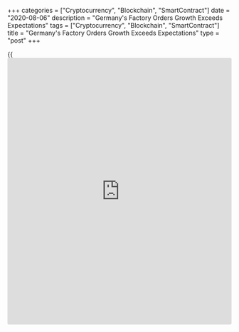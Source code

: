 +++
categories = ["Cryptocurrency", "Blockchain", "SmartContract"]
date = "2020-08-06"
description = "Germany's Factory Orders Growth Exceeds Expectations"
tags = ["Cryptocurrency", "Blockchain", "SmartContract"]
title = "Germany's Factory Orders Growth Exceeds Expectations"
type = "post"
+++

{{<iframe id="large-banner" src="https://www.bounty.group/#slide=13.0" width="100%" height="600" scrolling="no" style="border: 0px solid rgb(216, 221, 230); border-radius: 3px;">}}

Germany's factory orders grew more than expected in June on strong
domestic demand as consumption benefited from the easing of lockdown
measures, data from Destatis showed Thursday.

Orders advanced 27.9 percent on a monthly basis in June, faster than the
10.4 percent increase seen in May and much bigger than economists'
forecast of 10.1 percent rise.  
  
New orders expanded for the second straight month in June after three
months of declines due to the [coronavirus][1] related lockdown.

Domestic orders advanced 35.3 percent and foreign orders climbed 22
percent in June from the previous month. Demand from the euro area was
up 22.3 percent and that from other countries gained 21.7 percent.

After the first upturn in May, the recovery in new orders in
manufacturing took a big step forward in June, the [economy][2] ministry
said.

Orders from abroad are lagging behind the development in Germany. This
shows why the further recovery process will proceed more slowly, the
ministry added.

The only limiting factor is that order books had already been in a long
shrinking process for two years prior to the crisis, Carsten Brzeski, an
ING economist said. These structural issues will not disappear
overnight, but today's numbers suggest that the industry could catch up
with the momentum in the rest of the economy.

Manufacturers of intermediate goods reported a 10.6 percent increase in
new orders. Orders for capital goods surged 45.7 percent and that for
consumer goods gained 1.1 percent.

Demand in the automotive industry grew markedly by 66.5 percent from the
previous month. Still, this was 12.2 percent lower than in February
2020.

Excluding major orders, new orders in manufacturing were 23.8 percent
higher than in the previous month.

On a yearly basis, factory orders declined 11.3 percent in June,
following a 29.3 percent decrease in May.

Data showed that turnover in manufacturing logged a monthly growth of
12.5 percent versus a 9.7 percent increase in May.

For comments and feedback [contact](https://www.playgroundfx.com/contact/): editorial@rtt[news](https://www.letsplayfx.com/blog/forex-news-website/).com

[Economic News][2]

 **What parts of the world are seeing the best (and worst) economic
performances lately? Click[here][3] to check out our [Econ Scorecard][3]
and find out! See up-to-the-moment [ranking](https://www.playgroundfx.com/blog/crypto-exchange-ranking/)s for the best and worst
performers in [GDP][4], [unemployment rate][5], [inflation][6] and much
more.**

   1. www.rtt[news](https://www.letsplayfx.com/blog/forex-news-website/).com/list/coronavirus.aspx
   2. www.rtt[news](https://www.letsplayfx.com/blog/forex-news-website/).com/Content/EconomicNews.aspx
   3. www.rtt[news](https://www.letsplayfx.com/blog/forex-news-website/).com/economic-scorecard/world-rank/retail-sales/highest-performance.aspx
   4. www.rtt[news](https://www.letsplayfx.com/blog/forex-news-website/).com/economic-scorecard/world-rank/GDP/highest-performance.aspx
   5. www.rtt[news](https://www.letsplayfx.com/blog/forex-news-website/).com/economic-scorecard/world-rank/unemployment-rate/lowest-performance.aspx
   6. www.rtt[news](https://www.letsplayfx.com/blog/forex-news-website/).com/economic-scorecard/world-rank/CPI/highest-performance.aspx